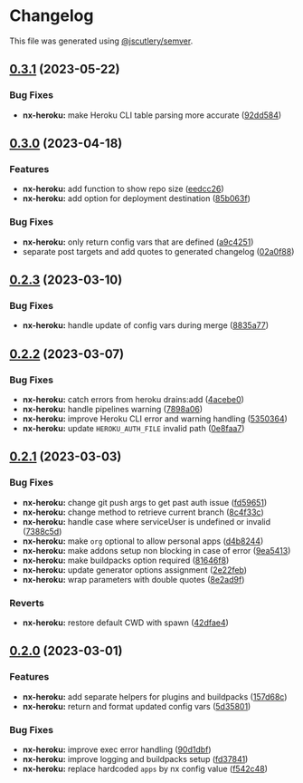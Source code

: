 # Changelog

This file was generated using [@jscutlery/semver](https://github.com/jscutlery/semver).

## [0.3.1](https://github.com/getlarge/nx-heroku/compare/nx-heroku-0.3.0...nx-heroku-0.3.1) (2023-05-22)

### Bug Fixes

- **nx-heroku:** make Heroku CLI table parsing more accurate ([92dd584](https://github.com/getlarge/nx-heroku/commit/92dd584c0125da3f88cce82f01d40e213700b1c4))

## [0.3.0](https://github.com/getlarge/nx-heroku/compare/nx-heroku-0.2.3...nx-heroku-0.3.0) (2023-04-18)

### Features

- **nx-heroku:** add function to show repo size ([eedcc26](https://github.com/getlarge/nx-heroku/commit/eedcc267e0def84b43ad5d5e2ea2a3f43a72cc0d))
- **nx-heroku:** add option for deployment destination ([85b063f](https://github.com/getlarge/nx-heroku/commit/85b063f76e18c23d9b6aa54ad207088335fed280))

### Bug Fixes

- **nx-heroku:** only return config vars that are defined ([a9c4251](https://github.com/getlarge/nx-heroku/commit/a9c4251a8310659273b5eacb58fd4ee278e1a387))
- separate post targets and add quotes to generated changelog ([02a0f88](https://github.com/getlarge/nx-heroku/commit/02a0f8822672ea2d2931c20f424056b91cec5b1b))

## [0.2.3](https://github.com/getlarge/nx-heroku/compare/nx-heroku-0.2.2...nx-heroku-0.2.3) (2023-03-10)

### Bug Fixes

- **nx-heroku:** handle update of config vars during merge ([8835a77](https://github.com/getlarge/nx-heroku/commit/8835a7746554191cfb074a65e92f95a2c95207fd))

## [0.2.2](https://github.com/getlarge/nx-heroku/compare/nx-heroku-0.2.1...nx-heroku-0.2.2) (2023-03-07)

### Bug Fixes

- **nx-heroku:** catch errors from heroku drains:add ([4acebe0](https://github.com/getlarge/nx-heroku/commit/4acebe0455bb941045faab1d345d6a24906a4597))
- **nx-heroku:** handle pipelines warning ([7898a06](https://github.com/getlarge/nx-heroku/commit/7898a06e390b37cd19c04a6974b98b07a73003af))
- **nx-heroku:** improve Heroku CLI error and warning handling ([5350364](https://github.com/getlarge/nx-heroku/commit/53503640d2ffccc214fe6543aa7f8c8a9dcd0d23))
- **nx-heroku:** update `HEROKU_AUTH_FILE` invalid path ([0e8faa7](https://github.com/getlarge/nx-heroku/commit/0e8faa725e7a883aa9a6e20c23da5bc0045d8d3d))

## [0.2.1](https://github.com/getlarge/nx-heroku/compare/nx-heroku-0.2.0...nx-heroku-0.2.1) (2023-03-03)

### Bug Fixes

- **nx-heroku:** change git push args to get past auth issue ([fd59651](https://github.com/getlarge/nx-heroku/commit/fd59651c6314db8b27262db9eb8c0d22ce020de6))
- **nx-heroku:** change method to retrieve current branch ([8c4f33c](https://github.com/getlarge/nx-heroku/commit/8c4f33c8775e0ba7ae0e96b38cb5816484dacc69))
- **nx-heroku:** handle case where serviceUser is undefined or invalid ([7388c5d](https://github.com/getlarge/nx-heroku/commit/7388c5d91c51063a73c9c61540e26584cc4541a7))
- **nx-heroku:** make `org` optional to allow personal apps ([d4b8244](https://github.com/getlarge/nx-heroku/commit/d4b82444917c66ab28e8a4aa7c94a9bf66bea657))
- **nx-heroku:** make addons setup non blocking in case of error ([9ea5413](https://github.com/getlarge/nx-heroku/commit/9ea5413b0078a2f6aa2a65bc044b14d3959201db))
- **nx-heroku:** make buildpacks option required ([81646f8](https://github.com/getlarge/nx-heroku/commit/81646f8182601e85867e5f0f6054424b8319177e))
- **nx-heroku:** update generator options assignment ([2e22feb](https://github.com/getlarge/nx-heroku/commit/2e22feb558dcaf8f7a1bd3304dc2974157c2efcd))
- **nx-heroku:** wrap parameters with double quotes ([8e2ad9f](https://github.com/getlarge/nx-heroku/commit/8e2ad9f8285f1ce23f16bce8bcecfcb0921c2a76))

### Reverts

- **nx-heroku:** restore default CWD with spawn ([42dfae4](https://github.com/getlarge/nx-heroku/commit/42dfae4fd61817a8ff0a1fa93e7138f4965e7cce))

## [0.2.0](https://github.com/getlarge/nx-heroku/compare/nx-heroku-0.1.2...nx-heroku-0.2.0) (2023-03-01)

### Features

- **nx-heroku:** add separate helpers for plugins and buildpacks ([157d68c](https://github.com/getlarge/nx-heroku/commit/157d68c46fc09057ff3027da4818d272c0c5f176))
- **nx-heroku:** return and format updated config vars ([5d35801](https://github.com/getlarge/nx-heroku/commit/5d358015e3e911bcd62270794a68c8581127028c))

### Bug Fixes

- **nx-heroku:** improve exec error handling ([90d1dbf](https://github.com/getlarge/nx-heroku/commit/90d1dbf9af1a962b2c0fe6f7537aec4eab3cbd60))
- **nx-heroku:** improve logging and buildpacks setup ([fd37841](https://github.com/getlarge/nx-heroku/commit/fd3784106b822297e567e3a66d14de33d20ede4a))
- **nx-heroku:** replace hardcoded `apps` by nx config value ([f542c48](https://github.com/getlarge/nx-heroku/commit/f542c487b3b538c6fb4e9e2bd90af38404eb1f87))
